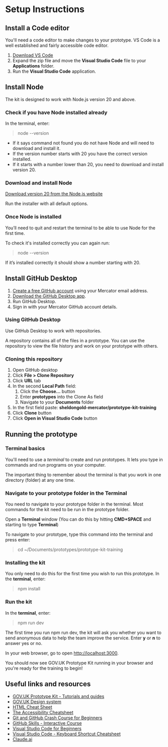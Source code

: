 # Setup Instructions

## Install a Code editor
You'll need a code editor to make changes to your prototype. VS Code is a well established and fairly accessible code editor.

1. [Download VS Code](https://code.visualstudio.com/)
2. Expand the zip file and move the **Visual Studio Code** file to your **Applications** folder.
3. Run the **Visual Studio Code** application.

## Install Node
The kit is designed to work with Node.js version 20 and above.

### Check if you have Node installed already
In the terminal, enter:

> node --version

- If it says command not found you do not have Node and will need to download and install it.
- If the version number starts with 20 you have the correct version installed.
- If it starts with a number lower than 20, you need to download and install version 20.

### Download and install Node
[Download version 20 from the Node.js website](https://nodejs.org/en/)

Run the installer with all default options.

### Once Node is installed
You’ll need to quit and restart the terminal to be able to use Node for the first time.

To check it's installed correctly you can again run:

> node --version

If it’s installed correctly it should show a number starting with 20.

## Install GitHub Desktop
1. [Create a free GitHub account](https://github.com/join) using your Mercator email address.
2. [Download the GitHub Desktop app](https://desktop.github.com/).
3. Run GitHub Desktop.
4. Sign in with your Mercator GitHub account details.

### Using GitHub Desktop
Use GitHub Desktop to work with repositories.

A repository contains all of the files in a prototype. You can use the repository to view the file history and work on your prototype with others.

### Cloning this repository
1. Open GitHub desktop
2. Click **File > Clone Repository**
3. Click **URL** tab
4. In the second **Local Path** field:
	1. Click the **Choose...** button
	2. Enter **prototypes** into the Clone As field
	3. Navigate to your **Documents** folder
5. In the first field paste: **sheldongold-mercator/prototype-kit-training**
6. Click **Clone** button
7. Click **Open in Visual Studio Code** button

## Running the prototype

### Terminal basics
You'll need to use a *terminal* to create and run prototypes. It lets you type in commands and run programs on your computer.

The important thing to remember about the terminal is that you work in one directory (folder) at any one time.

### Navigate to your prototype folder in the Terminal
You need to navigate to your prototype folder in the terminal. Most commands for the kit need to be run in the prototype folder.

Open a **Terminal** window (You can do this by hitting **CMD+SPACE** and starting to type **Terminal**)

To navigate to your prototype, type this command into the terminal and press enter:

> cd ~/Documents/prototypes/prototype-kit-training

### Installing the kit
You only need to do this for the first time you wish to run this prototype.
In the **terminal**, enter:

> npm install

### Run the kit
In the **terminal**, enter:

> npm run dev

The first time you run npm run dev, the kit will ask you whether you want to send anonymous data to help the team improve the service. Enter **y** or **n** to answer yes or no.

In your web browser, go to open [http://localhost:3000](http://localhost:3000).

You should now see GOV.UK Prototype Kit running in your browser and you're ready for the training to begin!

## Useful links and resources
- [GOV.UK Prototype Kit - Tutorials and guides](https://prototype-kit.service.gov.uk/docs/tutorials-and-guides)
- [GOV.UK Design system](https://design-system.service.gov.uk/)
- [HTML Cheat Sheet](https://html-css-js.com/html/tags/)
- [The Accessibility Cheatsheet](https://bitsofco.de/the-accessibility-cheatsheet/)
- [Git and GitHub Crash Course for Beginners](https://www.youtube.com/watch?v=l2yrJtwoC_E&ab_channel=CameronMcKenzie)
- [GitHub Skills - Interactive Course](https://skills.github.com/)
- [Visual Studio Code for Beginners](https://www.youtube.com/watch?v=bfvq_kTbnd8&ab_channel=HeightAboveSeaLevel)
- [Visual Studio Code - Keyboard Shortcut Cheatsheet](https://code.visualstudio.com/shortcuts/keyboard-shortcuts-macos.pdf)
- [Claude.ai](https://claude.ai/new)




